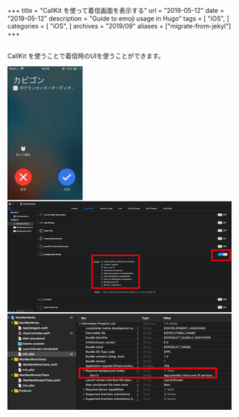 +++
title = "CallKit を使って着信画面を表示する"
url = "2019-05-12"
date = "2019-05-12"
description = "Guide to emoji usage in Hugo"
tags = [
    "iOS",
]
categories = [
    "iOS",
]
archives = "2019/09"
aliases = ["migrate-from-jekyl"]
+++

<br>
CallKit を使うことで着信時のUIを使うことができます。

![alt](1.jpg)
![alt](2.png)
![alt](3.png)

<script src="https://gist.github.com/O-Junpei/0a5bd7d9735617105e941e86a83ef9bd.js"></script>
